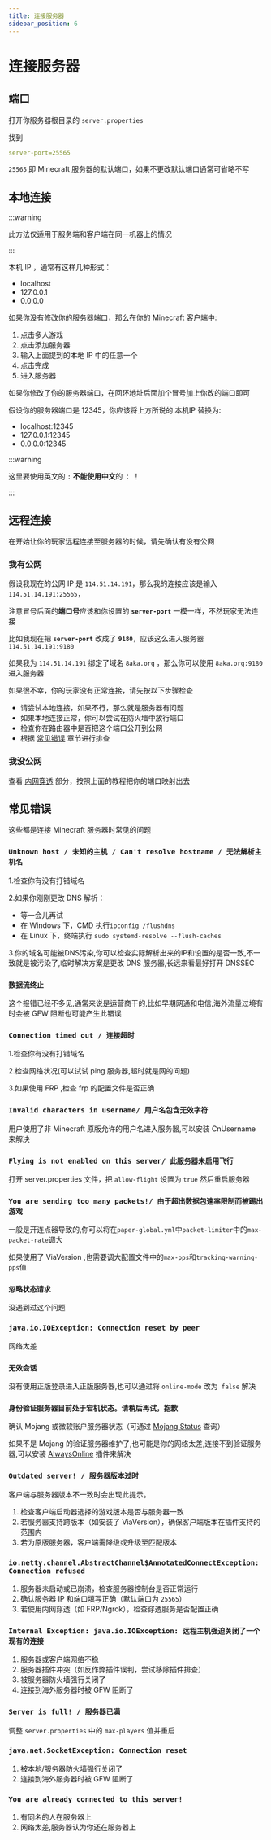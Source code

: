 ```yaml
---
title: 连接服务器
sidebar_position: 6
---
```


# 连接服务器

## 端口

打开你服务器根目录的 `server.properties`

找到

```yaml
server-port=25565
```

`25565` 即 Minecraft 服务器的默认端口，如果不更改默认端口通常可省略不写

## 本地连接

:::warning

此方法仅适用于服务端和客户端在同一机器上的情况

:::

本机 IP ，通常有这样几种形式：

- localhost
- 127.0.0.1
- 0.0.0.0

如果你没有修改你的服务器端口，那么在你的 Minecraft 客户端中:

1. 点击多人游戏
2. 点击添加服务器
3. 输入上面提到的本地 IP 中的任意一个
4. 点击完成
5. 进入服务器

如果你修改了你的服务器端口，在回环地址后面加个冒号加上你改的端口即可

假设你的服务器端口是 12345，你应该将上方所说的 本机IP 替换为:

- localhost:12345
- 127.0.0.1:12345
- 0.0.0.0:12345

:::warning

这里要使用英文的 `:` **不能使用中文**的 `：` ！

:::

## 远程连接

在开始让你的玩家远程连接至服务器的时候，请先确认有没有公网

### 我有公网

假设我现在的公网 IP 是 `114.51.14.191`，那么我的连接应该是输入 `114.51.14.191:25565`，

注意冒号后面的**端口号**应该和你设置的 **`server-port`** 一模一样，不然玩家无法连接

比如我现在把 **`server-port`** 改成了 **`9180`**，应该这么进入服务器 `114.51.14.191:9180`

如果我为 `114.51.14.191` 绑定了域名 `8aka.org` ，那么你可以使用 `8aka.org:9180` 进入服务器

如果很不幸，你的玩家没有正常连接，请先按以下步骤检查

- 请尝试本地连接，如果不行，那么就是服务器有问题
- 如果本地连接正常，你可以尝试在防火墙中放行端口
- 检查你在路由器中是否把这个端口公开到公网
- 根据 [常见错误](#常见错误) 章节进行排查

### 我没公网

查看 [内网穿透](https://nitwikit.8aka.org/process/deploy/intranet-penetration) 部分，按照上面的教程把你的端口映射出去

## 常见错误

这些都是连接 Minecraft 服务器时常见的问题

### `Unknown host / 未知的主机 / Can't resolve hostname / 无法解析主机名`

1.检查你有没有打错域名

2.如果你刚刚更改 DNS 解析：
  - 等一会儿再试
  - 在 Windows 下，CMD 执行`ipconfig /flushdns`
  - 在 Linux 下，终端执行 `sudo systemd-resolve --flush-caches`

3.你的域名可能被DNS污染,你可以检查实际解析出来的IP和设置的是否一致,不一致就是被污染了,临时解决方案是更改 DNS
服务器,长远来看最好打开 DNSSEC

### `数据流终止`

这个报错已经不多见,通常来说是运营商干的,比如早期网通和电信,海外流量过境有时会被 GFW 阻断也可能产生此错误

### `Connection timed out / 连接超时`

1.检查你有没有打错域名

2.检查网络状况(可以试试 ping 服务器,超时就是网的问题)

3.如果使用 FRP ,检查 frp 的配置文件是否正确

### `Invalid characters in username/ 用户名包含无效字符`

用户使用了非 Minecraft 原版允许的用户名进入服务器,可以安装 CnUsername 来解决

### `Flying is not enabled on this server/ 此服务器未启用飞行`

打开 server.properties 文件，把 `allow-flight` 设置为 `true` 然后重启服务器

### `You are sending too many packets!/ 由于超出数据包速率限制而被踢出游戏`

一般是开连点器导致的,你可以将在`paper-global.yml`中`packet-limiter`中的`max-packet-rate`调大

如果使用了 ViaVersion ,也需要调大配置文件中的`max-pps`和`tracking-warning-pps`值

### `忽略状态请求`
  
没遇到过这个问题
  
### `java.io.IOException: Connection reset by peer`

网络太差

### `无效会话`

没有使用正版登录进入正版服务器,也可以通过将 `online-mode` 改为` false` 解决

### `身份验证服务器目前处于宕机状态。请稍后再试，抱歉`

确认 Mojang 或微软账户服务器状态（可通过 [Mojang Status](https://status.mojang.com/) 查询）

如果不是 Mojang 的验证服务器维护了,也可能是你的网络太差,连接不到验证服务器,可以安装 [AlwaysOnline](https://modrinth.com/plugin/alwaysonlineplugin) 插件来解决

### `Outdated server! / 服务器版本过时`

客户端与服务器版本不一致时会出现此提示。
1. 检查客户端启动器选择的游戏版本是否与服务器一致
2. 若服务器支持跨版本（如安装了 ViaVersion），确保客户端版本在插件支持的范围内
3. 若为原版服务器，客户端需降级或升级至匹配版本

### `io.netty.channel.AbstractChannel$AnnotatedConnectException: Connection refused`
1. 服务器未启动或已崩溃，检查服务器控制台是否正常运行
2. 确认服务器 IP 和端口填写正确（默认端口为 `25565`）
3. 若使用内网穿透（如 FRP/Ngrok），检查穿透服务是否配置正确

### `Internal Exception: java.io.IOException: 远程主机强迫关闭了一个现有的连接`
1. 服务器或客户端网络不稳
2. 服务器插件冲突（如反作弊插件误判，尝试移除插件排查）
3. 被服务器防火墙强行关闭了
4. 连接到海外服务器时被 GFW 阻断了

### `Server is full! / 服务器已满`

调整 `server.properties` 中的 `max-players` 值并重启

### `java.net.SocketException: Connection reset`

1. 被本地/服务器防火墙强行关闭了
2. 连接到海外服务器时被 GFW 阻断了

### `You are already connected to this server!`

1. 有同名的人在服务器上
2. 网络太差,服务器认为你还在服务器上
